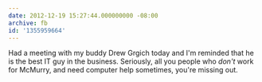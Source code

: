 ```yaml
---
date: 2012-12-19 15:27:44.000000000 -08:00
archive: fb
id: '1355959664'
---
```


Had a meeting with my buddy Drew Grgich today and I'm reminded that he is the best IT guy in the business. Seriously, all you people who *don't* work for McMurry, and need computer help sometimes, you're missing out.
